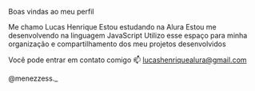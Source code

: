 Boas vindas ao meu perfil 

Me chamo Lucas Henrique
Estou estudando na Alura
Estou me desenvolvendo na linguagem JavaScript
Utilizo esse espaço para minha organização e compartilhamento dos meu projetos desenvolvidos

Você pode entrar em contato comigo 📫
lucashenriquealura@gmail.com

@menezzess._
